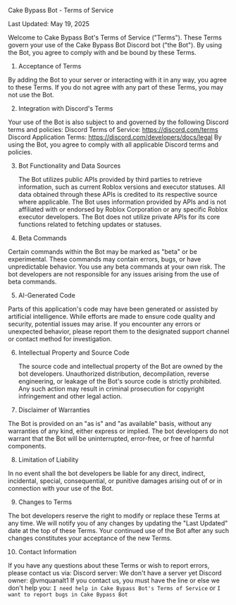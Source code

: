 Cake Bypass Bot - Terms of Service

Last Updated: May 19, 2025

Welcome to Cake Bypass Bot's Terms of Service ("Terms"). These Terms govern your use of the Cake Bypass Bot Discord bot ("the Bot"). By using the Bot, you agree to comply with and be bound by these Terms.

1. Acceptance of Terms

By adding the Bot to your server or interacting with it in any way, you agree to these Terms. If you do not agree with any part of these Terms, you may not use the Bot.

2. Integration with Discord's Terms

Your use of the Bot is also subject to and governed by the following Discord terms and policies:
    Discord Terms of Service: https://discord.com/terms
    Discord Application Terms: https://discord.com/developers/docs/legal
By using the Bot, you agree to comply with all applicable Discord terms and policies.

3. Bot Functionality and Data Sources

    The Bot utilizes public APIs provided by third parties to retrieve information, such as current Roblox versions and executor statuses.
    All data obtained through these APIs is credited to its respective source where applicable.
    The Bot uses information provided by APIs and is not affiliated with or endorsed by Roblox Corporation or any specific Roblox executor developers.
    The Bot does not utilize private APIs for its core functions related to fetching updates or statuses.

4. Beta Commands

Certain commands within the Bot may be marked as "beta" or be experimental. These commands may contain errors, bugs, or have unpredictable behavior. You use any beta commands at your own risk. The bot developers are not responsible for any issues arising from the use of beta commands.

5. AI-Generated Code

Parts of this application's code may have been generated or assisted by artificial intelligence. While efforts are made to ensure code quality and security, potential issues may arise. If you encounter any errors or unexpected behavior, please report them to the designated support channel or contact method for investigation.

6. Intellectual Property and Source Code

    The source code and intellectual property of the Bot are owned by the bot developers.
    Unauthorized distribution, decompilation, reverse engineering, or leakage of the Bot's source code is strictly prohibited. Any such action may result in criminal prosecution for copyright infringement and other legal action.

7. Disclaimer of Warranties

The Bot is provided on an "as is" and "as available" basis, without any warranties of any kind, either express or implied. The bot developers do not warrant that the Bot will be uninterrupted, error-free, or free of harmful components.

8. Limitation of Liability

In no event shall the bot developers be liable for any direct, indirect, incidental, special, consequential, or punitive damages arising out of or in connection with your use of the Bot.

9. Changes to Terms

The bot developers reserve the right to modify or replace these Terms at any time. We will notify you of any changes by updating the "Last Updated" date at the top of these Terms. Your continued use of the Bot after any such changes constitutes your acceptance of the new Terms.

10. Contact Information

If you have any questions about these Terms or wish to report errors, please contact us via:
    Discord server: We don't have a server yet
    Discord owner: @vmquanalt1
If you contact us, you must have the line or else we don't help you: `I need help in Cake Bypass Bot's Terms of Service` or `I want to report bugs in Cake Bypass Bot`
